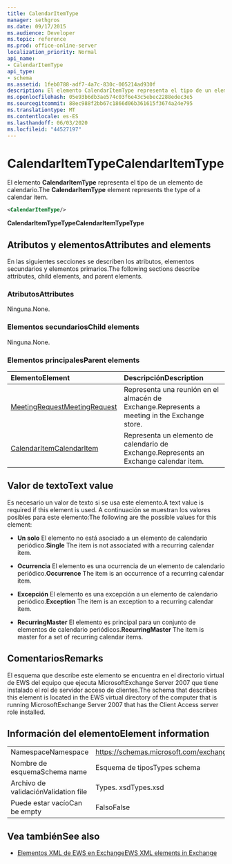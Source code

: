 ```yaml
---
title: CalendarItemType
manager: sethgros
ms.date: 09/17/2015
ms.audience: Developer
ms.topic: reference
ms.prod: office-online-server
localization_priority: Normal
api_name:
- CalendarItemType
api_type:
- schema
ms.assetid: 1feb0788-adf7-4a7c-830c-005214ad930f
description: El elemento CalendarItemType representa el tipo de un elemento de calendario.
ms.openlocfilehash: 05e93b6db3ae574c03f6e43c5ebec2288edec3e5
ms.sourcegitcommit: 88ec988f2bb67c1866d06b361615f3674a24e795
ms.translationtype: MT
ms.contentlocale: es-ES
ms.lasthandoff: 06/03/2020
ms.locfileid: "44527197"
---
```

# <a name="calendaritemtype"></a><span data-ttu-id="cb7dd-103">CalendarItemType</span><span class="sxs-lookup"><span data-stu-id="cb7dd-103">CalendarItemType</span></span>

<span data-ttu-id="cb7dd-104">El elemento **CalendarItemType** representa el tipo de un elemento de calendario.</span><span class="sxs-lookup"><span data-stu-id="cb7dd-104">The **CalendarItemType** element represents the type of a calendar item.</span></span> 
  
```xml
<CalendarItemType/>
```

 <span data-ttu-id="cb7dd-105">**CalendarItemTypeType**</span><span class="sxs-lookup"><span data-stu-id="cb7dd-105">**CalendarItemTypeType**</span></span>
## <a name="attributes-and-elements"></a><span data-ttu-id="cb7dd-106">Atributos y elementos</span><span class="sxs-lookup"><span data-stu-id="cb7dd-106">Attributes and elements</span></span>

<span data-ttu-id="cb7dd-107">En las siguientes secciones se describen los atributos, elementos secundarios y elementos primarios.</span><span class="sxs-lookup"><span data-stu-id="cb7dd-107">The following sections describe attributes, child elements, and parent elements.</span></span>
  
### <a name="attributes"></a><span data-ttu-id="cb7dd-108">Atributos</span><span class="sxs-lookup"><span data-stu-id="cb7dd-108">Attributes</span></span>

<span data-ttu-id="cb7dd-109">Ninguna.</span><span class="sxs-lookup"><span data-stu-id="cb7dd-109">None.</span></span>
  
### <a name="child-elements"></a><span data-ttu-id="cb7dd-110">Elementos secundarios</span><span class="sxs-lookup"><span data-stu-id="cb7dd-110">Child elements</span></span>

<span data-ttu-id="cb7dd-111">Ninguna.</span><span class="sxs-lookup"><span data-stu-id="cb7dd-111">None.</span></span>
  
### <a name="parent-elements"></a><span data-ttu-id="cb7dd-112">Elementos principales</span><span class="sxs-lookup"><span data-stu-id="cb7dd-112">Parent elements</span></span>

|<span data-ttu-id="cb7dd-113">**Elemento**</span><span class="sxs-lookup"><span data-stu-id="cb7dd-113">**Element**</span></span>|<span data-ttu-id="cb7dd-114">**Descripción**</span><span class="sxs-lookup"><span data-stu-id="cb7dd-114">**Description**</span></span>|
|:-----|:-----|
|[<span data-ttu-id="cb7dd-115">MeetingRequest</span><span class="sxs-lookup"><span data-stu-id="cb7dd-115">MeetingRequest</span></span>](meetingrequest.md) <br/> |<span data-ttu-id="cb7dd-116">Representa una reunión en el almacén de Exchange.</span><span class="sxs-lookup"><span data-stu-id="cb7dd-116">Represents a meeting in the Exchange store.</span></span>  <br/> |
|[<span data-ttu-id="cb7dd-117">CalendarItem</span><span class="sxs-lookup"><span data-stu-id="cb7dd-117">CalendarItem</span></span>](calendaritem.md) <br/> |<span data-ttu-id="cb7dd-118">Representa un elemento de calendario de Exchange.</span><span class="sxs-lookup"><span data-stu-id="cb7dd-118">Represents an Exchange calendar item.</span></span>  <br/> |
   
## <a name="text-value"></a><span data-ttu-id="cb7dd-119">Valor de texto</span><span class="sxs-lookup"><span data-stu-id="cb7dd-119">Text value</span></span>

<span data-ttu-id="cb7dd-120">Es necesario un valor de texto si se usa este elemento.</span><span class="sxs-lookup"><span data-stu-id="cb7dd-120">A text value is required if this element is used.</span></span> <span data-ttu-id="cb7dd-121">A continuación se muestran los valores posibles para este elemento:</span><span class="sxs-lookup"><span data-stu-id="cb7dd-121">The following are the possible values for this element:</span></span>
  
- <span data-ttu-id="cb7dd-122">**Un solo** El elemento no está asociado a un elemento de calendario periódico.</span><span class="sxs-lookup"><span data-stu-id="cb7dd-122">**Single** The item is not associated with a recurring calendar item.</span></span> 
    
- <span data-ttu-id="cb7dd-123">**Ocurrencia** El elemento es una ocurrencia de un elemento de calendario periódico.</span><span class="sxs-lookup"><span data-stu-id="cb7dd-123">**Occurrence** The item is an occurrence of a recurring calendar item.</span></span> 
    
- <span data-ttu-id="cb7dd-124">**Excepción** El elemento es una excepción a un elemento de calendario periódico.</span><span class="sxs-lookup"><span data-stu-id="cb7dd-124">**Exception** The item is an exception to a recurring calendar item.</span></span> 
    
- <span data-ttu-id="cb7dd-125">**RecurringMaster** El elemento es principal para un conjunto de elementos de calendario periódicos.</span><span class="sxs-lookup"><span data-stu-id="cb7dd-125">**RecurringMaster** The item is master for a set of recurring calendar items.</span></span> 
    
## <a name="remarks"></a><span data-ttu-id="cb7dd-126">Comentarios</span><span class="sxs-lookup"><span data-stu-id="cb7dd-126">Remarks</span></span>

<span data-ttu-id="cb7dd-127">El esquema que describe este elemento se encuentra en el directorio virtual de EWS del equipo que ejecuta MicrosoftExchange Server 2007 que tiene instalado el rol de servidor acceso de clientes.</span><span class="sxs-lookup"><span data-stu-id="cb7dd-127">The schema that describes this element is located in the EWS virtual directory of the computer that is running MicrosoftExchange Server 2007 that has the Client Access server role installed.</span></span>
  
## <a name="element-information"></a><span data-ttu-id="cb7dd-128">Información del elemento</span><span class="sxs-lookup"><span data-stu-id="cb7dd-128">Element information</span></span>

|||
|:-----|:-----|
|<span data-ttu-id="cb7dd-129">Namespace</span><span class="sxs-lookup"><span data-stu-id="cb7dd-129">Namespace</span></span>  <br/> |https://schemas.microsoft.com/exchange/services/2006/types  <br/> |
|<span data-ttu-id="cb7dd-130">Nombre de esquema</span><span class="sxs-lookup"><span data-stu-id="cb7dd-130">Schema name</span></span>  <br/> |<span data-ttu-id="cb7dd-131">Esquema de tipos</span><span class="sxs-lookup"><span data-stu-id="cb7dd-131">Types schema</span></span>  <br/> |
|<span data-ttu-id="cb7dd-132">Archivo de validación</span><span class="sxs-lookup"><span data-stu-id="cb7dd-132">Validation file</span></span>  <br/> |<span data-ttu-id="cb7dd-133">Types. xsd</span><span class="sxs-lookup"><span data-stu-id="cb7dd-133">Types.xsd</span></span>  <br/> |
|<span data-ttu-id="cb7dd-134">Puede estar vacío</span><span class="sxs-lookup"><span data-stu-id="cb7dd-134">Can be empty</span></span>  <br/> |<span data-ttu-id="cb7dd-135">Falso</span><span class="sxs-lookup"><span data-stu-id="cb7dd-135">False</span></span>  <br/> |
   
## <a name="see-also"></a><span data-ttu-id="cb7dd-136">Vea también</span><span class="sxs-lookup"><span data-stu-id="cb7dd-136">See also</span></span>



- [<span data-ttu-id="cb7dd-137">Elementos XML de EWS en Exchange</span><span class="sxs-lookup"><span data-stu-id="cb7dd-137">EWS XML elements in Exchange</span></span>](ews-xml-elements-in-exchange.md)

